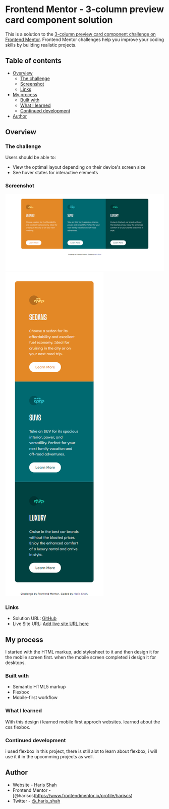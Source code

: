 # Frontend Mentor - 3-column preview card component solution

This is a solution to the [3-column preview card component challenge on Frontend Mentor](https://www.frontendmentor.io/challenges/3column-preview-card-component-pH92eAR2-). Frontend Mentor challenges help you improve your coding skills by building realistic projects.

## Table of contents

- [Overview](#overview)
  - [The challenge](#the-challenge)
  - [Screenshot](#screenshot)
  - [Links](#links)
- [My process](#my-process)
  - [Built with](#built-with)
  - [What I learned](#what-i-learned)
  - [Continued development](#continued-development)
- [Author](#author)

## Overview

### The challenge

Users should be able to:

- View the optimal layout depending on their device's screen size
- See hover states for interactive elements

### Screenshot

![](/desktop.png)
![](/mobile.png)

### Links

- Solution URL: [GitHub](https://github.com/hariscs/card)
- Live Site URL: [Add live site URL here](https://your-live-site-url.com)

## My process

I started with the HTML markup, add stylesheet to it and then design it for the mobile screen first. when the mobile screen completed i design it for desktops.

### Built with

- Semantic HTML5 markup
- Flexbox
- Mobile-first workflow

### What I learned

With this design i learned mobile first approch websites. learned about the css flexbox.

### Continued development

i used flexbox in this project, there is still alot to learn about flexbox, i will use it it in the upcomming projects as well.

## Author

- Website - [Haris Shah](https://github.com/hariscs)
- Frontend Mentor - [@hariscs(https://www.frontendmentor.io/profile/hariscs)
- Twitter - [@\_haris_shah](https://twitter.com/_haris_shah)
